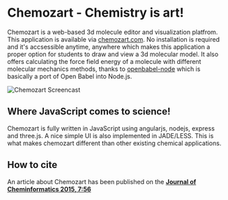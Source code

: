 # Chemozart - Chemistry is art!

Chemozart is a web-based 3d molecule editor and visualization platfrom. This application is available via [chemozart.com](https://chemozart.com). No installation is required and it's accsessible anytime, anywhere which makes this application a proper option for students to draw and view a 3d molecular model. It also offers calculating the force field energy of a molecule with different molecular mechanics methods, thanks to [openbabel-node](https://github.com/mohebifar/openbabel-node) which is basically a port of Open Babel into Node.js.

![Chemozart Screencast](https://www.dropbox.com/s/vjy4t9m0cwzt1w5/chemozart-cast.gif?dl=1)

## Where JavaScript comes to science!
Chemozart is fully written in JavaScript using angularjs, nodejs, express and three.js. A nice simple UI is also implemented in JADE/LESS. This is what makes chemozart different than other existing chemical applications. 

## How to cite
An article about Chemozart has been published on the **[Journal of Cheminformatics 2015, 7:56](www.jcheminf.com/content/7/1/56)**
